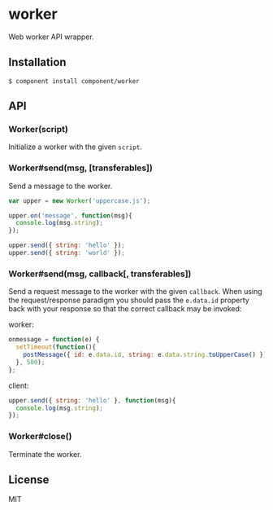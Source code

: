 
# worker

  Web worker API wrapper.

## Installation

    $ component install component/worker

## API

### Worker(script)

  Initialize a worker with the given `script`.

### Worker#send(msg, [transferables])

  Send a message to the worker.

```js
var upper = new Worker('uppercase.js');

upper.on('message', function(msg){
  console.log(msg.string);
});

upper.send({ string: 'hello' });
upper.send({ string: 'world' });
```

### Worker#send(msg, callback[, transferables])

  Send a request message to the worker with the given `callback`. When
  using the request/response paradigm you should pass the `e.data.id` property
  back with your response so that the correct callback may be invoked:

worker:

```js
onmessage = function(e) {
  setTimeout(function(){
    postMessage({ id: e.data.id, string: e.data.string.toUpperCase() });
  }, 500);
};
```

client:

```js
upper.send({ string: 'hello' }, function(msg){
  console.log(msg.string);
});
```

### Worker#close()

  Terminate the worker.

## License

  MIT
